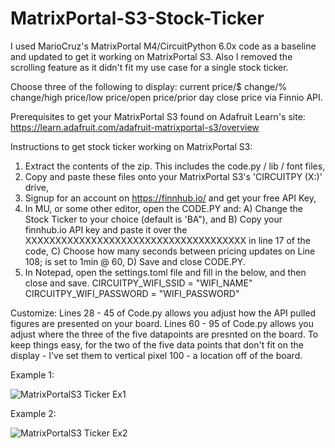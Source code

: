 # MatrixPortal-S3-Stock-Ticker

I used MarioCruz's MatrixPortal M4/CircuitPython 6.0x code as a baseline and updated to get it working on MatrixPortal S3. Also I removed the scrolling feature as it didn't fit my use case for a single stock ticker. 

Choose three of the following to display: current price/$ change/% change/high price/low price/open price/prior day close price via Finnio API. 

Prerequisites to get your MatrixPortal S3 found on Adafruit Learn's site: https://learn.adafruit.com/adafruit-matrixportal-s3/overview

Instructions to get stock ticker working on MatrixPortal S3:

1) Extract the contents of the zip. This includes the code.py / lib / font files,
2) Copy and paste these files onto your MatrixPortal S3's 'CIRCUITPY (X:)' drive,
3) Signup for an account on https://finnhub.io/ and get your free API Key,
4) In MU, or some other editor, open the CODE.PY and:
   A) Change the Stock Ticker to your choice (default is 'BA"), and
   B) Copy your finnhub.io API key and paste it over the XXXXXXXXXXXXXXXXXXXXXXXXXXXXXXXXXXXXX in line 17 of the code,
   C) Choose how many seconds between pricing updates on Line 108; is set to 1min @ 60,
   D) Save and close CODE.PY.
6) In Notepad, open the settings.toml file and fill in the below, and then close and save.
   CIRCUITPY_WIFI_SSID = "WIFI_NAME"
   CIRCUITPY_WIFI_PASSWORD = "WIFI_PASSWORD"

Customize:
Lines 28 - 45 of Code.py allows you adjust how the API pulled figures are presented on your board.
Lines 60 - 95 of Code.py allows you adjust where the three of the five datapoints are presnted on the board. To keep things easy, for the two of the five data points that don't fit on the display - I've set them to vertical pixel 100 - a location off of the board.
  

Example 1:

![MatrixPortalS3 Ticker Ex1](https://github.com/user-attachments/assets/fea9fcbf-823d-41c3-b4c4-6420c2a6bb0e)

Example 2:

![MatrixPortalS3 Ticker Ex2](https://github.com/user-attachments/assets/aeb2fe75-f86b-4d49-84c1-8944ecde4b31)


